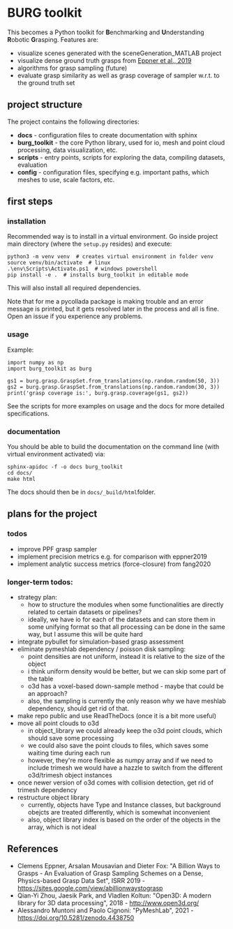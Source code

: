 # BURG toolkit

This becomes a Python toolkit for **B**enchmarking and **U**nderstanding **R**obotic **G**rasping. Features are:
- visualize scenes generated with the sceneGeneration_MATLAB project
- visualize dense ground truth grasps from [Eppner et al., 2019](#references)
- algorithms for grasp sampling (future)
- evaluate grasp similarity as well as grasp coverage of sampler w.r.t. to the ground truth set

## project structure

The project contains the following directories:
- **docs** - configuration files to create documentation with sphinx
- **burg_toolkit** - the core Python library, used for io, mesh and point cloud processing, data visualization, etc.
- **scripts** - entry points, scripts for exploring the data, compiling datasets, evaluation
- **config** - configuration files, specifying e.g. important paths, which meshes to use, scale factors, etc.

## first steps

### installation

Recommended way is to install in a virtual environment.
Go inside project main directory (where the `setup.py` resides) and execute:

```
python3 -m venv venv  # creates virtual environment in folder venv
source venv/bin/activate  # linux
.\env\Scripts\Activate.ps1  # windows powershell
pip install -e .  # installs burg_toolkit in editable mode
```
This will also install all required dependencies. 

Note that for me a pycollada package is making trouble and an error message is printed, 
but it gets resolved later in the process and all is fine. Open an issue if you experience any problems.

### usage

Example:

```
import numpy as np
import burg_toolkit as burg

gs1 = burg.grasp.GraspSet.from_translations(np.random.random(50, 3))
gs2 = burg.grasp.GraspSet.from_translations(np.random.random(30, 3))
print('grasp coverage is:', burg.grasp.coverage(gs1, gs2))
```

See the scripts for more examples on usage and the docs for more detailed specifications.

### documentation

You should be able to build the documentation on the command line (with virtual environment activated) via:

```
sphinx-apidoc -f -o docs burg_toolkit
cd docs/
make html
```

The docs should then be in `docs/_build/html`folder.

## plans for the project
### todos
- improve PPF grasp sampler
- implement precision metrics e.g. for comparison with eppner2019
- implement analytic success metrics (force-closure) from fang2020

### longer-term todos:
- strategy plan:
	- how to structure the modules when some functionalities are directly related to certain datasets or pipelines?
	- ideally, we have io for each of the datasets and can store them in some unifying format so that all processing can be done in the same way, but I assume this will be quite hard
- integrate pybullet for simulation-based grasp assessment
- eliminate pymeshlab dependency / poisson disk sampling:
    - point densities are not uniform, instead it is relative to the size of the object
    - i think uniform density would be better, but we can skip some part of the table
    - o3d has a voxel-based down-sample method - maybe that could be an approach?
    - also, the sampling is currently the only reason why we have meshlab dependency, should get rid of that.
- make repo public and use ReadTheDocs (once it is a bit more useful)
- move all point clouds to o3d
    - in object_library we could already keep the o3d point clouds, which should save some processing
    - we could also save the point clouds to files, which saves some waiting time during each run
    - however, they're more flexible as numpy array and if we need to include trimesh we would have a hazzle to
      switch from the different o3d/trimesh object instances
- once newer version of o3d comes with collision detection, get rid of trimesh dependency
- restructure object library
    - currently, objects have Type and Instance classes, but background obejcts are treated differently, which
      is somewhat inconvenient
    - also, object library index is based on the order of the objects in the array, which is not ideal


## References

- Clemens Eppner, Arsalan Mousavian and Dieter Fox: "A Billion Ways to Grasps - An Evaluation of Grasp Sampling Schemes on a Dense, Physics-based Grasp Data Set", ISRR 2019 - https://sites.google.com/view/abillionwaystograsp
- Qian-Yi Zhou, Jaesik Park, and Vladlen Koltun: "Open3D: A modern library for 3D data processing", 2018 - http://www.open3d.org/
- Alessandro Muntoni and Paolo Cignoni: "PyMeshLab", 2021 - https://doi.org/10.5281/zenodo.4438750
